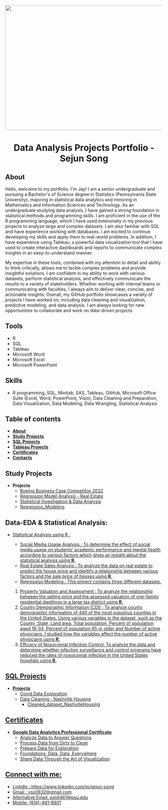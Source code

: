 <p align="center">
<img width="800" height="400" src="https://user-images.githubusercontent.com/55368034/215658874-ffd48a56-53ac-452a-bf4a-fdd7a258d11b.png">
</p>

<h1 align="center">
Data Analysis Projects Portfolio - Sejun Song 
</h1>

## About

Hello,
welcome to my portfolio. I'm Jay! I am a senior undergraduate and pursuing a Bachelor's of Science degree in Statistics (Pennsylvania State University), majoring in statistical data analytics and minoring in Mathematics and Information Sciences and Technology. As an undergraduate studying data analysis, I have gained a strong foundation in statistical methods and programming skills. I am proficient in the use of the R programming language, which I have used extensively in my previous projects to analyze large and complex datasets. I am also familiar with SQL and have experience working with databases. I am excited to continue developing my skills and apply them to real-world problems. In addition, I have experience using Tableau, a powerful data visualization tool that I have used to create interactive dashboards and reports to communicate complex insights in an easy-to-understand manner.

My expertise in these tools, combined with my attention to detail and ability to think critically, allows me to tackle complex problems and provide insightful solutions. I am confident in my ability to work with various datasets, perform statistical analysis, and effectively communicate the results to a variety of stakeholders. Whether working with internal teams or communicating with faculties, I always aim to deliver clear, concise, and actionable insights. Overall, my GitHub portfolio showcases a variety of projects I have worked on, including data cleaning and visualization, predictive modeling, and data analysis. I am always looking for new opportunities to collaborate and work on data-driven projects.


## Tools 
* R
* SQL
* Tableau
* Microsoft Word
* Microsoft Excel
* Microsoft PowerPoint

## Skills 
* R programming, SQL, Minitab, SAS, Tableau, GitHub, Microsoft Office Suite (Excel, Word, PowerPoint, Visio), Data
Cleaning and Preparation, Data Visualization, Data Modeling, Data Wrangling, Statistical Analysis 

## Table of contents
- **[About](#about)**
- **[Study Projects](https://github.com/yss2333/Jay_Song/blob/main/README.md#study-projects)**
- **[SQL Projects](https://github.com/yss2333/Jay_Song/blob/main/README.md#sql-projects)**
- **[Tableau Projects](https://github.com/yss2333/Sejun-Song/blob/main/README.md#tableau-projects)**
- **[Certificates](https://github.com/yss2333/Jay_Song/blob/main/README.md#certificates)**
- **[Contacts](https://github.com/yss2333/Jay_Song#connect-with-me)**


 ## Study Projects
 - **Projects** 
	+ [Boeing Business Case Competiton 2022](https://github.com/yss2333/Sejun-Song/blob/main/Boeing%20Business%20Case%20Competition%202023%20-%20Statistical%20Data%20Analysis.pdf)
	+ [Regression Model Analysis - Real Estate](https://github.com/yss2333/Sejun-Song/blob/main/Regression%20Modeling%20Project%20-%20Real%20Estate%20Sales.pdf)
	+ [Statistical Investigation & Data Analysis](https://github.com/yss2333/Jay_Song/blob/main/Study%20Projects/Statistical%20Investigation%20%26%20Data%20Analysis.pdf)
	+ [Regression_Modeling](https://github.com/yss2333/Jay_Song/blob/main/Study%20Projects/Regression_Modeling_Analysis.pdf)

## Data-EDA & Statistical Analysis:

  
- <u>Statistical Analysis using R<u> :    
   + <a href="Study Projects/Statistical Investigation & Data Analysis.pdf"> Social Media Usage Analysis </a>: 
        To determine the effect of social media usage on students’ academic performance and mental health according to various factors which gives an insight about the statistical analysis using <b>R</b>.
   + <a href="https://github.com/yss2333/Jay_Song/blob/main/Study%20Projects/Regression%20Modeling%20Project%20-%20Real%20Estate%20Sales.pdf"> Real Estate Sales Analysis </a>: To analyze the data on real estate to predict the house price and identify a relationship between various factors and the sale price of houses using <b>R</b>.
   + <a href="https://github.com/yss2333/Jay_Song/blob/main/Study%20Projects/Regression_Modeling_Analysis.pdf"> Regression Modeling </a>: This project contains three different datasets.
	1. Property Valuation and Assessment : To analyze the relationship between the selling price and the assessed valuation of one-family residential dwellings in a large tax district using <b>R</b>.
	2. County Demographic Information (CDI) : To analyze county demographic information of 440 of the most populous counties in the United States. Using various variables in the dataset, such as the County, State, Land area, Total population, Percent of population aged 18-34, Percent of population 65 or older and Number of active physicians, I studied how the variables affect the number of active physicians using <b>R</b>.
	3. Efficacy of Nosocomial Infection Control: To analyze the data and determine whether infection surveillance and control programs have reduced the rates of nosocomial infection in the United States hospitals using <b>R</b>.

 ## SQL Projects
 - **Projects** 
 	+ [Covid Data Exploration](https://github.com/yss2333/Sejun-Song/blob/main/SQL%20Project/Covid%20Data%20Exploration.sql)
	+ [Data Cleaning - Nashville Housing](https://github.com/yss2333/Sejun-Song/blob/main/SQL%20Project/Data%20Cleaning%20-%20Nashville%20Housing.sql)
		* [Cleaned_dataset_NashvilleHousing](https://github.com/yss2333/Sejun-Song/blob/main/SQL%20Project/Cleaned%20Data%20-%20Nashville%20Housing.csv)
    
## Certificates
- **Google Data Analytics Professional Certificate**
	* [Analyze Data to Answer Questions](https://www.coursera.org/account/accomplishments/certificate/UQEXTBFE97RR)
	* [Process Data from Dirty to Clean](https://www.coursera.org/account/accomplishments/certificate/HN4MTMSPB6LC)
	* [Prepare Data for Exploration](https://www.coursera.org/account/accomplishments/certificate/UYKJNZWJPSGB)
	* [Foundations: Data, Data, Everywhere](https://www.coursera.org/account/accomplishments/certificate/BEPLH8KQH85G)
	* [Share Data Through the Art of Visualization](https://www.coursera.org/account/accomplishments/certificate/5FKNQSEHYAJ9)
    
    
## Connect with me:
* LinkdIn : https://www.linkedin.com/in/sejun-song 
* Gmail : yss0632@gmail.com 
* Alternative Email: sqs6461@psu.edu
* Mobile: (814)-441-8801

